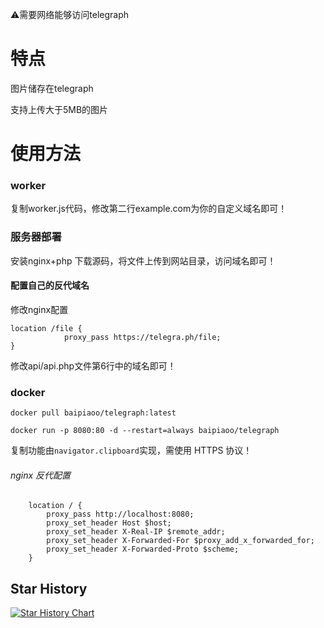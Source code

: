 ⚠️需要网络能够访问telegraph

# 特点
图片储存在telegraph

支持上传大于5MB的图片

# 使用方法
### worker
复制worker.js代码，修改第二行example.com为你的自定义域名即可！

### 服务器部署
安装nginx+php
下载源码，将文件上传到网站目录，访问域名即可！

#### 配置自己的反代域名
修改nginx配置
```
location /file {
            proxy_pass https://telegra.ph/file;
}
```
修改api/api.php文件第6行中的域名即可！

### docker

```docker pull baipiaoo/telegraph:latest```

```docker run -p 8080:80 -d --restart=always baipiaoo/telegraph```

复制功能由```navigator.clipboard```实现，需使用 HTTPS 协议！
###### nginx 反代配置
```
    location / {
        proxy_pass http://localhost:8080;
        proxy_set_header Host $host;
        proxy_set_header X-Real-IP $remote_addr;
        proxy_set_header X-Forwarded-For $proxy_add_x_forwarded_for;
        proxy_set_header X-Forwarded-Proto $scheme;
    }
```    
## Star History

[![Star History Chart](https://api.star-history.com/svg?repos=0-RTT/telegraph&type=Date)](https://star-history.com/#0-RTT/telegraph&Date)
